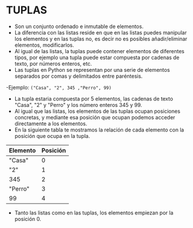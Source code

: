 
# TUPLAS

- Son un conjunto ordenado e inmutable de elementos.
- La diferencia con las listas reside en que en las listas puedes manipular los elementos y en las tuplas no, es decir no es posibles añadir/eliminar elementos, modificarlos. 
- Al igual de las listas, la tuplas puede contener elementos de diferentes tipos, por ejemplo una tupla puede estar compuesta por cadenas de texto, por números enteros, etc. 
- Las tuplas en Python se representan por una serie de elementos separados por comas y delimitados entre paréntesis. 

-Ejemplo:
`("Casa", "2", 345 ,"Perro", 99)`
- La tupla estaria compuesta por 5 elementos, las cadenas de texto "Casa", "2" y "Perro" y los número enteros 345 y 99. 
- Al igual que las listas, los elementos de las tuplas ocupan posiciones concretas, y mediante esa posición que ocupan podemos acceder directamente a los elementos.
- En la siguiente tabla te mostramos la relación de cada elemento con la posición que ocupa en la tupla. 

|Elemento|Posición|
|--------|--------|
|"Casa"  |0       |
|"2"     |1       |
|345     |2       | 
|"Perro" |3       |
|99      |4       |

- Tanto las listas como en las tuplas, los elementos empiezan por la posición 0.


